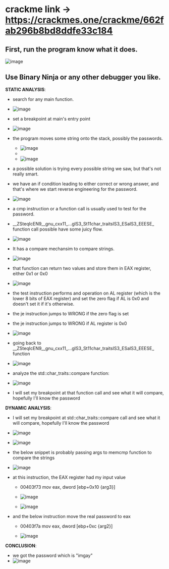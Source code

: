 # crackme link -> https://crackmes.one/crackme/662fab296b8bd8ddfe33c184

## First, run the program know what it does.
![image](https://github.com/user-attachments/assets/89d7ddcf-712e-464a-addc-be379904f9bb)


## Use Binary Ninja or any other debugger you like.

**STATIC ANALYSIS**:
  - search for any main function.
    
  - ![image](https://github.com/user-attachments/assets/cebb3112-1f82-4764-8e66-11741b71784b)

  - set a breakpoint at main's entry point
  
  - ![image](https://github.com/user-attachments/assets/5dbb5dd2-e825-42ab-81da-37e1d89e080d)

  - the program moves some string onto the stack, possibly the passwords.
    
    - ![image](https://github.com/user-attachments/assets/8a48db0b-a4c5-45f4-8c20-aa6f8b0da3aa)
    - 
    - ![image](https://github.com/user-attachments/assets/e05b8e5c-9e2d-4e60-983c-04e5c9bd9288)
  
  - a possible solution is trying every possible string we saw, but that's not really smart.

  - we have an if condition leading to either correct or wrong answer, and that's where we start reverse engineering for the password.

  - ![image](https://github.com/user-attachments/assets/f10c0313-2e6c-4128-91cf-92ea1a83ef8b)
    
  - a cmp instruction or a function call is usually used to test for the password.

  - \_\_ZSteqIcEN9__gnu_cxx11_...gIS3_St11char_traitsIS3_ESaIS3_EEESE\_ function call possible have some juicy flow.
  
  - ![image](https://github.com/user-attachments/assets/8af13acd-166c-46d4-ad87-b256c010c016)
  
  - It has a compare mechansim to compare strings.
  
  - ![image](https://github.com/user-attachments/assets/1ed848f6-6b21-4287-9813-8c3f551eda06)

  - that function can return two values and store them in EAX register, either 0x1 or 0x0 
  
  - ![image](https://github.com/user-attachments/assets/ee011492-6c2a-4662-bbd9-ed884efae7d4)

  - the test instruction performs and operation on AL register (which is the lower 8 bits of EAX register) and set the zero flag if AL is 0x0 and doesn't set it if it's otherwise.
  - the je instruction jumps to WRONG if the zero flag is set
  - the je instruction jumps to WRONG if AL register is 0x0
  
  - ![image](https://github.com/user-attachments/assets/2c2740c8-b5e8-4a1d-af27-0e28da491bb7)

  - going back to \_\_ZSteqIcEN9__gnu_cxx11_...gIS3_St11char_traitsIS3_ESaIS3_EEESE\_ function
  
  - ![image](https://github.com/user-attachments/assets/d3b04d53-f135-4afd-843c-f0aca383ee59)

  - analyze the std::char_traits<char>::compare function:

  - ![image](https://github.com/user-attachments/assets/2c3c15cf-8eba-4a80-8739-d3579778234b)

  - I will set my breakpoint at that function call and see what it will compare, hopefully I'll know the password


**DYNAMIC ANALYSIS**:
  
  - I will set my breakpoint at  std::char_traits<char>::compare call and see what it will compare, hopefully I'll know the password
    
  - ![image](https://github.com/user-attachments/assets/9e3a4022-85e1-402c-8ec8-c8c10b91623d)

  - ![image](https://github.com/user-attachments/assets/859002b9-b381-4c29-86e5-0e910e23d164)

  - the below snippet is probably passing args to memcmp function to compare the strings
    
  - ![image](https://github.com/user-attachments/assets/3c172e80-2ec8-4dde-8761-d5140a2fdcb8)

  - at this instruction, the EAX register had my input value

    - 00403f73  mov     eax, dword [ebp+0x10 {arg3}]
       
    - ![image](https://github.com/user-attachments/assets/5ae12925-18b7-49a2-b58a-6941847768a0)

    - ![image](https://github.com/user-attachments/assets/2b04d566-2ac8-452b-a994-4f101dbcad45)
  
  - and the below instruction move the real password to eax
    - 00403f7a  mov     eax, dword [ebp+0xc {arg2}]
      
    - ![image](https://github.com/user-attachments/assets/ab689d0c-bfda-4646-a4e8-bc7cc87ca70c)

**CONCLUSION**:
  - we got the password which is "imgay"
  - ![image](https://github.com/user-attachments/assets/797fead8-89df-4855-b00a-42b705f670d2)

